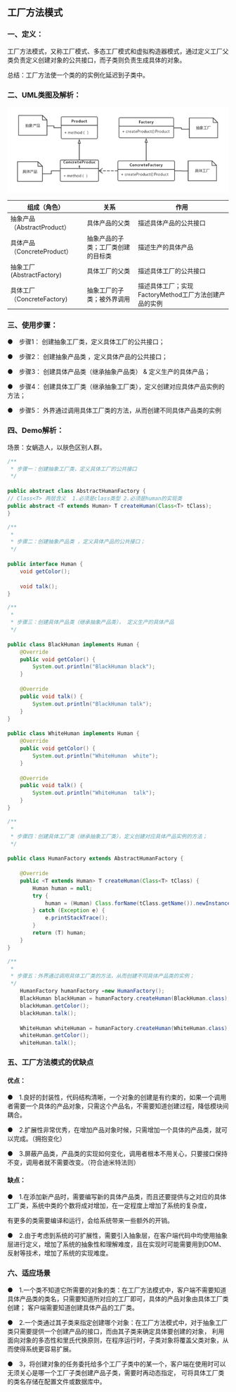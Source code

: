 
## 工厂方法模式
### 一、定义：
工厂方法模式，又称工厂模式、多态工厂模式和虚拟构造器模式，通过定义工厂父类负责定义创建对象的公共接口，而子类则负责生成具体的对象。

总结：工厂方法使一个类的的实例化延迟到子类中。

### 二、UML类图及解析：

![](https://github.com/qiaoyhh/DesignPatternsEexample/blob/master/app/src/main/res/mipmap-xhdpi/factory_uml.png)

| 组成（角色）                    | 关系                             | 作用                        |
| ------------------------------| --------------------------------| -------------------------- |
| 抽象产品（AbstractProduct）     | 具体产品的父类	                  | 描述具体产品的公共接口 |
| 具体产品（ConcreteProduct）     | 抽象产品的子类；工厂类创建的目标类     |  描述生产的具体产品  |
| 抽象工厂(AbstractFactory)      | 具体工厂的父类	                   |  描述具体工厂的公共接口 |
| 具体工厂（ConcreteFactory)      | 抽象工厂的子类；被外界调用	           | 描述具体工厂；实现FactoryMethod工厂方法创建产品的实例 |

### 三、使用步骤：
●　步骤1： 创建抽象工厂类，定义具体工厂的公共接口；

●　步骤2： 创建抽象产品类 ，定义具体产品的公共接口；

●　步骤3： 创建具体产品类（继承抽象产品类） & 定义生产的具体产品；

●　步骤4： 创建具体工厂类（继承抽象工厂类），定义创建对应具体产品实例的方法；

●　步骤5： 外界通过调用具体工厂类的方法，从而创建不同具体产品类的实例

### 四、Demo解析：
场景：女蜗造人，以肤色区别人群。

```java
/**
 * 步骤一：创建抽象工厂类，定义具体工厂的公共接口
 */

public abstract class AbstractHumanFactory {
// Class<T> 两层含义  1.必须是class类型 2.必须是human的实现类
public abstract <T extends Human> T createHuman(Class<T> tClass);
}
```

```java
/**
 *
 * 步骤二：创建抽象产品类 ，定义具体产品的公共接口；
 */

public interface Human {
    void getColor();

    void talk();
}
```

```java
/**
 *
 * 步骤三：创建具体产品类（继承抽象产品类）， 定义生产的具体产品
 */

public class BlackHuman implements Human {
    @Override
    public void getColor() {
        System.out.println("BlackHuman black");
    }

    @Override
    public void talk() {
        System.out.println("BlackHuman talk");
    }
}

public class WhiteHuman implements Human {
    @Override
    public void getColor() {
        System.out.println("WhiteHuman  white");
    }

    @Override
    public void talk() {
        System.out.println("WhiteHuman  talk");
    }
}

```

```java
/**
 *
 * 步骤四：创建具体工厂类（继承抽象工厂类），定义创建对应具体产品实例的方法；
 */

public class HumanFactory extends AbstractHumanFactory {

    @Override
    public <T extends Human> T createHuman(Class<T> tClass) {
        Human human = null;
        try {
            human = (Human) Class.forName(tClass.getName()).newInstance();
        } catch (Exception e) {
            e.printStackTrace();
        }
        return (T) human;
    }
}
```

```java
/**
 *
 * 步骤五：外界通过调用具体工厂类的方法，从而创建不同具体产品类的实例；
 */
    HumanFactory humanFactory =new HumanFactory();
    BlackHuman blackHuman = humanFactory.createHuman(BlackHuman.class);
    blackHuman.getColor();
    blackHuman.talk();

    WhiteHuman whiteHuman = humanFactory.createHuman(WhiteHuman.class);
    whiteHuman.getColor();
    whiteHuman.talk();
```

### 五、工厂方法模式的优缺点
#### 优点：
●　1.良好的封装性，代码结构清晰，一个对象的创建是有约束的，如果一个调用者需要一个具体的产品对象，只需这个产品名，不需要知道创建过程，降低模块间耦合。

●　2.扩展性非常优秀，在增加产品对象时候，只需增加一个具体的产品类，就可以完成。（拥抱变化）

●　3.屏蔽产品类，产品类的实现如何变化，调用者根本不用关心，只要接口保持不变，调用者就不需要改变。（符合迪米特法则）

#### 缺点：
●　1.在添加新产品时，需要编写新的具体产品类，而且还要提供与之对应的具体工厂类，系统中类的个数将成对增加，在一定程度上增加了系统的复杂度，

 有更多的类需要编译和运行，会给系统带来一些额外的开销。

●　2.由于考虑到系统的可扩展性，需要引入抽象层，在客户端代码中均使用抽象层进行定义，增加了系统的抽象性和理解难度，且在实现时可能需要用到DOM、
 反射等技术，增加了系统的实现难度。

### 六、适应场景
●　1.一个类不知道它所需要的对象的类：在工厂方法模式中，客户端不需要知道具体产品类的类名，只需要知道所对应的工厂即可，具体的产品对象由具体工厂类创建；
  客户端需要知道创建具体产品的工厂类。

●　2.一个类通过其子类来指定创建哪个对象：在工厂方法模式中，对于抽象工厂类只需要提供一个创建产品的接口，而由其子类来确定具体要创建的对象，
  利用面向对象的多态性和里氏代换原则，在程序运行时，子类对象将覆盖父类对象，从而使得系统更容易扩展。

●　3，将创建对象的任务委托给多个工厂子类中的某一个，客户端在使用时可以无须关心是哪一个工厂子类创建产品子类，需要时再动态指定，
  可将具体工厂类的类名存储在配置文件或数据库中。

